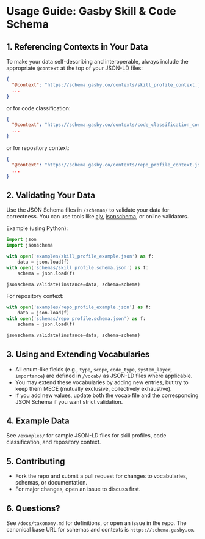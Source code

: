 # Usage Guide: Gasby Skill & Code Schema

## 1. Referencing Contexts in Your Data

To make your data self-describing and interoperable, always include the appropriate `@context` at the top of your JSON-LD files:

```json
{
  "@context": "https://schema.gasby.co/contexts/skill_profile_context.jsonld",
  ...
}
```

or for code classification:

```json
{
  "@context": "https://schema.gasby.co/contexts/code_classification_context.jsonld",
  ...
}
```

or for repository context:

```json
{
  "@context": "https://schema.gasby.co/contexts/repo_profile_context.jsonld",
  ...
}
```

## 2. Validating Your Data

Use the JSON Schema files in `/schemas/` to validate your data for correctness. You can use tools like [ajv](https://ajv.js.org/), [jsonschema](https://python-jsonschema.readthedocs.io/en/stable/), or online validators.

Example (using Python):

```python
import json
import jsonschema

with open('examples/skill_profile_example.json') as f:
    data = json.load(f)
with open('schemas/skill_profile.schema.json') as f:
    schema = json.load(f)

jsonschema.validate(instance=data, schema=schema)
```

For repository context:

```python
with open('examples/repo_profile_example.json') as f:
    data = json.load(f)
with open('schemas/repo_profile.schema.json') as f:
    schema = json.load(f)

jsonschema.validate(instance=data, schema=schema)
```

## 3. Using and Extending Vocabularies

- All enum-like fields (e.g., `type`, `scope`, `code_type`, `system_layer`, `importance`) are defined in `/vocab/` as JSON-LD files where applicable.
- You may extend these vocabularies by adding new entries, but try to keep them MECE (mutually exclusive, collectively exhaustive).
- If you add new values, update both the vocab file and the corresponding JSON Schema if you want strict validation.

## 4. Example Data

See `/examples/` for sample JSON-LD files for skill profiles, code classification, and repository context.

## 5. Contributing

- Fork the repo and submit a pull request for changes to vocabularies, schemas, or documentation.
- For major changes, open an issue to discuss first.

## 6. Questions?

See `/docs/taxonomy.md` for definitions, or open an issue in the repo. The canonical base URL for schemas and contexts is `https://schema.gasby.co`.
